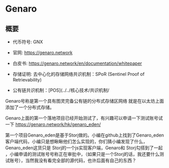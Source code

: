# Genaro

## 概要

- 代币符号: GNX
- 官网: <https://genaro.network>
- 白皮书: <https://genaro.network/en/documentation/whitepaper>

- 存储证明: 去中心化的存储网络共识机制：SPoR (Sentinel Proof of Retrievability)
- 公有链共识机制：[POS](../../核心技术/共识机制/


Genaro号称是第一个具有图灵完备公有链的分布式存储区网络
就是在以太坊上面添加了一个分布式存储。

Genaro上面的第一个落地项目已经开始测试了，有兴趣可以申请一下测试账号试一下 <https://genaro.network/hk/genaro_eden/>

第一个项目Genaro_eden是基于Storj做的。小编在github上找到了Genaro_eden客户端代码，小编只是想瞅瞅他们怎么实现的，你们猜小编发现了什么，Genaro_eden这货只是 Storj的一个js实现客户端，Genaro和 Storj勾搭到了一起 ，小编申请的测试账号号称正在审批中，（如果只是一个Storj的话，我还要什么测试账号），当然我没有看完全部的源代码，也许后面有自己的东西？

